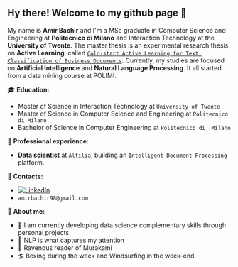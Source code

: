## Hy there! Welcome to my github page 👋

My name is **Amir Bachir** and I'm a MSc graduate in Computer Science and Engineering at **Politecnico di Milano** and Interaction Technology at the **University of Twente**. The master thesis is an experimental research thesis on **Active Learning**, called [`Cold-start Active Learning for Text Classification of Business Documents`](#https://hdl.handle.net/10589/219585).
Currently, my studies are focused on **Artificial Intelligence** and **Natural Language Processing**. It all started from a data mining course at POLIMI. 

:mortar_board: **Education:**
 - Master of Science in Interaction Technology at `University of Twente`
 - Master of Science in Computer Science and Engineering at `Politecnico di Milano`
 - Bachelor of Science in Computer Engineering at `Politecnico di  Milano`

:office: **Professional experience:**
 - **Data scientist** at [`Altilia`](https://altilia.ai/), building an `Intelligent Document Processing` platform. 

<!-- :alembic: **Projects:** -->
 <!-- - [Master Thesis - ''](<GH link>)
 - [Project_1](https://github.com/manuelsalamino/Spotify_Top30_Analysis)
 ...

 -->


:loudspeaker: **Contacts:**
- [![LinkedIn](https://img.shields.io/badge/-LinkedIn-blue?style=flat&logo=Linkedin&logoColor=white)](https://www.linkedin.com/in/amirbachir/)
- `amirbachir98@gmail.com`


:boy: **About me:**

- 🌱 I am currently developing data science complementary skills through personal projects
- 🔭 NLP is what captures my attention
- :open_book: Ravenous reader of Murakami
- :surfer: Boxing during the week and Windsurfing in the week-end
<!--
**AmirBachir/AmirBachir** is a ✨ _special_ ✨ repository because its `README.md` (this file) appears on your GitHub profile.

Here are some ideas to get you started:

- 🔭 I’m currently working on ...
- 🌱 I’m currently learning ...
- 👯 I’m looking to collaborate on ...
- 🤔 I’m looking for help with ...
- 💬 Ask me about ...
- 📫 How to reach me: ...
- 😄 Pronouns: ...
- ⚡ Fun fact: ...
-->
